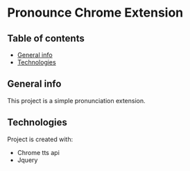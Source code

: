 # Pronounce Chrome Extension 


## Table of contents
* [General info](#general-info)
* [Technologies](#technologies)

## General info
This project is a simple pronunciation extension. 

## Technologies
Project is created with:
* Chrome tts api 
* Jquery
	